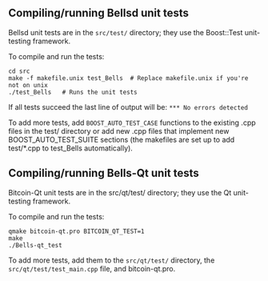 Compiling/running Bellsd unit tests
------------------------------------

Bellsd unit tests are in the `src/test/` directory; they
use the Boost::Test unit-testing framework.

To compile and run the tests:

	cd src
	make -f makefile.unix test_Bells  # Replace makefile.unix if you're not on unix
	./test_Bells   # Runs the unit tests

If all tests succeed the last line of output will be:
`*** No errors detected`

To add more tests, add `BOOST_AUTO_TEST_CASE` functions to the existing
.cpp files in the test/ directory or add new .cpp files that
implement new BOOST_AUTO_TEST_SUITE sections (the makefiles are
set up to add test/*.cpp to test_Bells automatically).


Compiling/running Bells-Qt unit tests
---------------------------------------

Bitcoin-Qt unit tests are in the src/qt/test/ directory; they
use the Qt unit-testing framework.

To compile and run the tests:

	qmake bitcoin-qt.pro BITCOIN_QT_TEST=1
	make
	./Bells-qt_test

To add more tests, add them to the `src/qt/test/` directory,
the `src/qt/test/test_main.cpp` file, and bitcoin-qt.pro.
